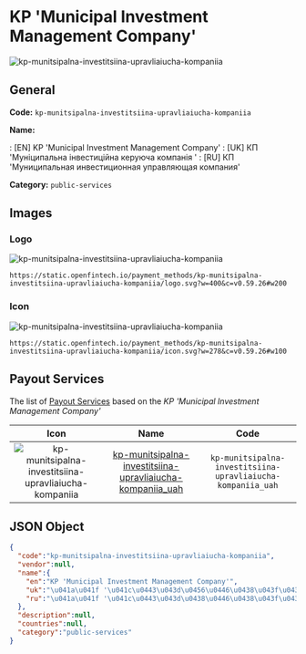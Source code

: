 
# KP 'Municipal Investment Management Company' 
![kp-munitsipalna-investitsiina-upravliaiucha-kompaniia](https://static.openfintech.io/payment_methods/kp-munitsipalna-investitsiina-upravliaiucha-kompaniia/logo.svg?w=400&c=v0.59.26#w200)  

## General 
**Code:** `kp-munitsipalna-investitsiina-upravliaiucha-kompaniia` 
 
**Name:** 
 
:	[EN] KP 'Municipal Investment Management Company' 
:	[UK] КП 'Муніципальна інвестиційна керуюча компанія ' 
:	[RU] КП 'Муниципальная инвестиционная управляющая компания' 
 
**Category:** `public-services` 
 

## Images 

### Logo 
![kp-munitsipalna-investitsiina-upravliaiucha-kompaniia](https://static.openfintech.io/payment_methods/kp-munitsipalna-investitsiina-upravliaiucha-kompaniia/logo.svg?w=400&c=v0.59.26#w200)  

```
https://static.openfintech.io/payment_methods/kp-munitsipalna-investitsiina-upravliaiucha-kompaniia/logo.svg?w=400&c=v0.59.26#w200
```  

### Icon 
![kp-munitsipalna-investitsiina-upravliaiucha-kompaniia](https://static.openfintech.io/payment_methods/kp-munitsipalna-investitsiina-upravliaiucha-kompaniia/icon.svg?w=278&c=v0.59.26#w100)  

```
https://static.openfintech.io/payment_methods/kp-munitsipalna-investitsiina-upravliaiucha-kompaniia/icon.svg?w=278&c=v0.59.26#w100
```  

## Payout Services 
 
The list of [Payout Services](/payout-services/) based on the _KP 'Municipal Investment Management Company'_ 

|Icon|Name|Code| 
|:---:|:---:|:---:| 
|![kp-munitsipalna-investitsiina-upravliaiucha-kompaniia](https://static.openfintech.io/payout_methods/kp-munitsipalna-investitsiina-upravliaiucha-kompaniia/icon.png?w=278&c=v0.59.26#w40) |[kp-munitsipalna-investitsiina-upravliaiucha-kompaniia_uah](/payout-services/kp-munitsipalna-investitsiina-upravliaiucha-kompaniia_uah/)|`kp-munitsipalna-investitsiina-upravliaiucha-kompaniia_uah`| 
 

## JSON Object 

```json
{
  "code":"kp-munitsipalna-investitsiina-upravliaiucha-kompaniia",
  "vendor":null,
  "name":{
    "en":"KP 'Municipal Investment Management Company'",
    "uk":"\u041a\u041f '\u041c\u0443\u043d\u0456\u0446\u0438\u043f\u0430\u043b\u044c\u043d\u0430 \u0456\u043d\u0432\u0435\u0441\u0442\u0438\u0446\u0456\u0439\u043d\u0430 \u043a\u0435\u0440\u0443\u044e\u0447\u0430 \u043a\u043e\u043c\u043f\u0430\u043d\u0456\u044f '",
    "ru":"\u041a\u041f '\u041c\u0443\u043d\u0438\u0446\u0438\u043f\u0430\u043b\u044c\u043d\u0430\u044f \u0438\u043d\u0432\u0435\u0441\u0442\u0438\u0446\u0438\u043e\u043d\u043d\u0430\u044f \u0443\u043f\u0440\u0430\u0432\u043b\u044f\u044e\u0449\u0430\u044f \u043a\u043e\u043c\u043f\u0430\u043d\u0438\u044f'"
  },
  "description":null,
  "countries":null,
  "category":"public-services"
}
```  
